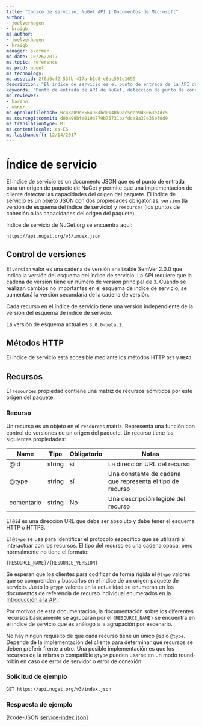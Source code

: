 ```yaml
---
title: "Índice de servicio, NuGet API | Documentos de Microsoft"
author:
- joelverhagen
- kraigb
ms.author:
- joelverhagen
- kraigb
manager: skofman
ms.date: 10/26/2017
ms.topic: reference
ms.prod: nuget
ms.technology: 
ms.assetid: 2f6d6cf2-53fb-417a-b1d8-e0ac591c1699
description: "El índice de servicio es el punto de entrada de la API de HTTP de NuGet y enumera las capacidades del servidor."
keywords: "Punto de entrada de API de NuGet, detección de punto de conexión de PI NuGetA"
ms.reviewer:
- karann
- unnir
ms.openlocfilehash: 0c43a09d8564964bd0140b9ac5deb9d3063e4dc5
ms.sourcegitcommit: d0ba99bfe019b779b75731bafdca8a37e35ef0d9
ms.translationtype: MT
ms.contentlocale: es-ES
ms.lasthandoff: 12/14/2017
---
```

# <a name="service-index"></a>Índice de servicio

El índice de servicio es un documento JSON que es el punto de entrada para un origen de paquete de NuGet y permite que una implementación de cliente detectar las capacidades del origen del paquete. El índice de servicio es un objeto JSON con dos propiedades obligatorias: `version` (la versión de esquema del índice de servicio) y `resources` (los puntos de conexión o las capacidades del origen del paquete).

índice de servicio de NuGet.org se encuentra aquí:
```
https://api.nuget.org/v3/index.json
```

## <a name="versioning"></a>Control de versiones

El `version` valor es una cadena de versión analizable SemVer 2.0.0 que indica la versión del esquema del índice de servicio.
La API requiere que la cadena de versión tiene un número de versión principal de `3`. Cuando se realizan cambios no importantes en el esquema de índice de servicio, se aumentará la versión secundaria de la cadena de versión.

Cada recurso en el índice de servicio tiene una versión independiente de la versión del esquema de índice de servicio.

La versión de esquema actual es `3.0.0-beta.1`.

## <a name="http-methods"></a>Métodos HTTP

El índice de servicio está accesible mediante los métodos HTTP `GET` y `HEAD`.

## <a name="resources"></a>Recursos

El `resources` propiedad contiene una matriz de recursos admitidos por este origen del paquete.

### <a name="resource"></a>Recurso

Un recurso es un objeto en el `resources` matriz. Representa una función con control de versiones de un origen del paquete. Un recurso tiene las siguientes propiedades:

Name          | Tipo   | Obligatorio | Notas
------------- | ------ | -------- | -----
@id           | string | sí      | La dirección URL del recurso
@type         | string | sí      | Una constante de cadena que representa el tipo de recurso
comentario       | string | No       | Una descripción legible del recurso

El `@id` es una dirección URL que debe ser absoluto y debe tener el esquema HTTP o HTTPS.

El `@type` se usa para identificar el protocolo específico que se utilizará al interactuar con los recursos. El tipo del recurso es una cadena opaca, pero normalmente no tiene el formato:

```
{RESOURCE_NAME}/{RESOURCE_VERSION}
```

Se esperan que los clientes para codificar de forma rígida el `@type` valores que se comprenden y buscarlos en el índice de un origen paquete de servicio. Justo lo `@type` valores en la actualidad se enumeran en los documentos de referencia de recurso individual enumerados en la [Introducción a la API](overview.md#resources-and-schema).

Por motivos de esta documentación, la documentación sobre los diferentes recursos básicamente se agruparán por el `{RESOURCE_NAME}` se encuentra en el índice de servicio que es análogo a la agrupación por escenario. 

No hay ningún requisito de que cada recurso tiene un único `@id` o `@type`. Depende de la implementación del cliente para determinar qué recursos se deben preferir frente a otro. Una posible implementación es que los recursos de la misma o compatible `@type` pueden usarse en un modo round-robin en caso de error de servidor o error de conexión.

### <a name="sample-request"></a>Solicitud de ejemplo

```
GET https://api.nuget.org/v3/index.json
```

### <a name="sample-response"></a>Respuesta de ejemplo

[!code-JSON [service-index.json](./_data/service-index.json)]
